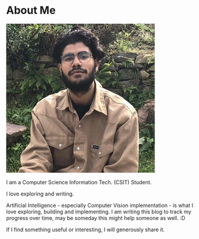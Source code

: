 # About Me

![Image Boudhanath Stupa](images/16781245.jpeg)

I am a Computer Science Information Tech. (CSIT) Student.

I love exploring and writing.

Artificial Intelligence - especially Computer Vision implementation - is what I love exploring, building and implementing.
I am writing this blog to track my progress over time, may be someday this might help someone as well. :D

If I find something useful or interesting, I will generously share it. 

